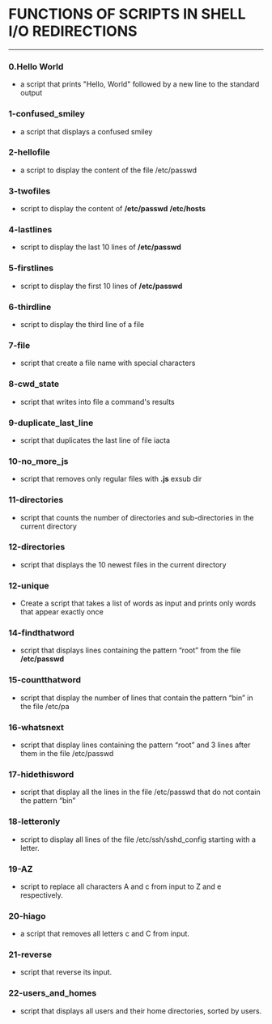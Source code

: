 
# FUNCTIONS OF SCRIPTS IN SHELL I/O REDIRECTIONS
---

### 0.Hello World
- a script that prints "Hello, World" followed by a new line to the standard output

### 1-confused_smiley
- a script that displays a confused smiley

### 2-hellofile
- a script to display the content of the file /etc/passwd

### 3-twofiles
- script to display the content of **/etc/passwd** **/etc/hosts**

### 4-lastlines
- script to display the last 10 lines of **/etc/passwd**

### 5-firstlines
- script to display the first 10 lines of **/etc/passwd**

### 6-thirdline
- script to display the third line of a file

### 7-file
- script that create a file name with special characters

### 8-cwd_state
- script that writes into file a command's results

### 9-duplicate_last_line
- script that duplicates the last line of file iacta

### 10-no_more_js
- script that removes only regular files with **.js** exsub dir

### 11-directories
- script that counts the number of directories and sub-directories in the current directory

### 12-directories
- script that displays the 10 newest files in the current directory

### 12-unique
- Create a script that takes a list of words as input and prints only words that appear exactly once

### 14-findthatword
- script that displays lines containing the pattern “root” from the file **/etc/passwd**

### 15-countthatword
- script that display the number of lines that contain the pattern “bin” in the file /etc/pa

### 16-whatsnext
- script that display lines containing the pattern “root” and 3 lines after them in the file /etc/passwd

### 17-hidethisword
- script that display all the lines in the file /etc/passwd that do not contain the pattern “bin”

### 18-letteronly
- script to display all lines of the file /etc/ssh/sshd_config starting with a letter.

### 19-AZ
- script to replace all characters A and c from input to Z and e respectively.

### 20-hiago
- a script that removes all letters c and C from input.

### 21-reverse
- script that reverse its input.

### 22-users_and_homes
- script that displays all users and their home directories, sorted by users.

